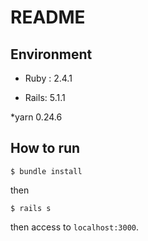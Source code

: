 # README

## Environment

* Ruby : 2.4.1

* Rails: 5.1.1

*yarn 0.24.6

## How to run

`$ bundle install`

then

`$ rails s`

then access to `localhost:3000`.
